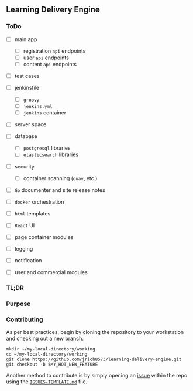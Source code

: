 ## Learning Delivery Engine


### ToDo

  - [ ] main app
    - [ ] registration `api` endpoints
    - [ ] user `api` endpoints
    - [ ] content `api` endpoints
  - [ ] test cases
  - [ ] jenkinsfile
    - [ ] `groovy`
    - [ ] `jenkins.yml`
    - [ ] `jenkins` container
  - [ ] server space
  - [ ] database
    - [ ] `postgresql` libraries
    - [ ] `elasticsearch` libraries
  - [ ] security
    - [ ] container scanning (`quay`, etc.)
  - [ ] `Go` documenter and site release notes
  - [ ] `docker` orchestration
  - [ ] `html` templates
  - [ ] `React` UI
  - [ ] page container modules
  - [ ] logging
  - [ ] notification
  - [ ] user and commercial modules



### TL;DR

### Purpose


### Contributing
As per best practices, begin by cloning the repository to your workstation and checking out a new branch.

```Shell
mkdir ~/my-local-directory/working
cd ~/my-local-directory/working
git clone https://github.com/jrich8573/learning-delivery-engine.git
git checkout -b $MY_HOT_NEW_FEATURE
```
Another method to contribute is by simply opening an [issue](https://github.com/jrich8573/learning-delivery-engine/issues) within the repo
using the [`ISSUES-TEMPLATE.md`](.github/ISSUES-TEMPLATE.md) file.
